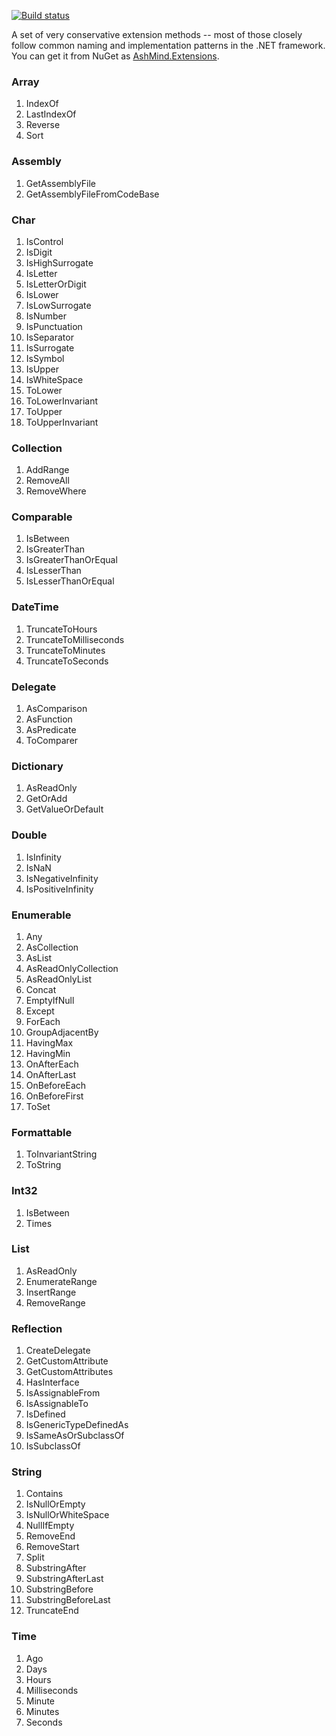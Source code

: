 [![Build status](https://ci.appveyor.com/api/projects/status/jg5841626qcwpc6b)](https://ci.appveyor.com/project/ashmind/ashmind-extensions)

A set of very conservative extension methods -- most of those closely follow common naming and implementation patterns in the .NET framework. You can get it from NuGet as [AshMind.Extensions](https://www.nuget.org/packages/AshMind.Extensions/).

### Array
  1. IndexOf
  2. LastIndexOf
  3. Reverse
  4. Sort

### Assembly
  1. GetAssemblyFile
  2. GetAssemblyFileFromCodeBase

### Char
  1. IsControl
  2. IsDigit
  3. IsHighSurrogate
  4. IsLetter
  5. IsLetterOrDigit
  6. IsLower
  7. IsLowSurrogate
  8. IsNumber
  9. IsPunctuation
  10. IsSeparator
  11. IsSurrogate
  12. IsSymbol
  13. IsUpper
  14. IsWhiteSpace
  15. ToLower
  16. ToLowerInvariant
  17. ToUpper
  18. ToUpperInvariant

### Collection
  1. AddRange
  2. RemoveAll
  3. RemoveWhere

### Comparable
  1. IsBetween
  2. IsGreaterThan
  3. IsGreaterThanOrEqual
  4. IsLesserThan
  5. IsLesserThanOrEqual

### DateTime
  1. TruncateToHours
  2. TruncateToMilliseconds
  3. TruncateToMinutes
  4. TruncateToSeconds

### Delegate
  1. AsComparison
  2. AsFunction
  3. AsPredicate
  4. ToComparer

### Dictionary
  1. AsReadOnly
  2. GetOrAdd
  3. GetValueOrDefault

### Double
  1. IsInfinity
  2. IsNaN
  3. IsNegativeInfinity
  4. IsPositiveInfinity

### Enumerable
  1. Any
  2. AsCollection
  3. AsList
  4. AsReadOnlyCollection
  5. AsReadOnlyList
  6. Concat
  7. EmptyIfNull
  8. Except
  9. ForEach
  10. GroupAdjacentBy
  11. HavingMax
  12. HavingMin
  13. OnAfterEach
  14. OnAfterLast
  15. OnBeforeEach
  16. OnBeforeFirst
  17. ToSet

### Formattable
  1. ToInvariantString
  2. ToString

### Int32
  1. IsBetween
  2. Times

### List
  1. AsReadOnly
  2. EnumerateRange
  3. InsertRange
  4. RemoveRange

### Reflection
  1. CreateDelegate
  2. GetCustomAttribute
  3. GetCustomAttributes
  4. HasInterface
  5. IsAssignableFrom
  6. IsAssignableTo
  7. IsDefined
  8. IsGenericTypeDefinedAs
  9. IsSameAsOrSubclassOf
  10. IsSubclassOf

### String
  1. Contains
  2. IsNullOrEmpty
  3. IsNullOrWhiteSpace
  4. NullIfEmpty
  5. RemoveEnd
  6. RemoveStart
  7. Split
  8. SubstringAfter
  9. SubstringAfterLast
  10. SubstringBefore
  11. SubstringBeforeLast
  12. TruncateEnd

### Time
  1. Ago
  2. Days
  3. Hours
  4. Milliseconds
  5. Minute
  6. Minutes
  7. Seconds

